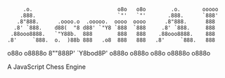          .o.                           o8o   o8o        .o.       ooooo
        .888.                          `"'   `"'       .888.      `888'
       .8"888.      .oooo.o  .ooooo.  oooo  oooo      .8"888.      888
      .8' `888.    d88(  "8 d88' `"Y8 `888  `888     .8' `888.     888
     .88ooo8888.   `"Y88b.  888        888   888    .88ooo8888.    888
    .8'     `888.  o.  )88b 888   .o8  888   888   .8'     `888.   888
   o88o     o8888o 8""888P' `Y8bod8P' o888o o888o o88o     o8888o o888o
   
   
   
   A JavaScript Chess Engine
